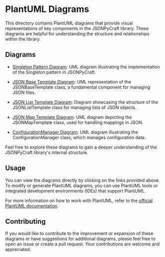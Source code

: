 # PlantUML Diagrams

This directory contains PlantUML diagrams that provide visual representations of key components in the JSONPyCraft library. These diagrams are helpful for understanding the structure and relationships within the library.

## Diagrams

- [Singleton Pattern Diagram](core/Singleton.puml): UML diagram illustrating the implementation of the Singleton pattern in JSONPyCraft.

- [JSON Base Template Diagram](json/JSONBaseTemplate.puml): UML representation of the JSONBaseTemplate class, a fundamental component for managing JSON files.

- [JSON List Template Diagram](json/JSONListTemplate.puml): Diagram showcasing the structure of the JSONListTemplate class for managing lists of JSON objects.

- [JSON Map Template Diagram](json/JSONMapTemplate.puml): UML diagram depicting the JSONMapTemplate class, used for handling mappings in JSON.

- [ConfigurationManager Diagram](manager/ConfigurationManager.puml): UML diagram illustrating the ConfigurationManager class, which manages configuration data.

Feel free to explore these diagrams to gain a deeper understanding of the JSONPyCraft library's internal structure.

## Usage

You can view the diagrams directly by clicking on the links provided above. To modify or generate PlantUML diagrams, you can use PlantUML tools or integrated development environments (IDEs) that support PlantUML.

For more information on how to work with PlantUML, refer to the [official PlantUML documentation](https://plantuml.com/).

## Contributing

If you would like to contribute to the improvement or expansion of these diagrams or have suggestions for additional diagrams, please feel free to open an issue or create a pull request. Your contributions are welcome and appreciated.
